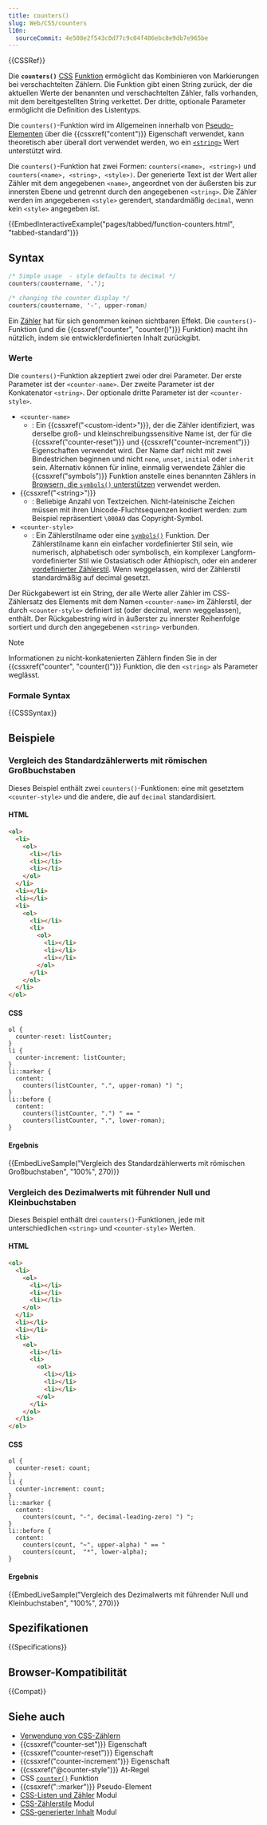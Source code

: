 ```yaml
---
title: counters()
slug: Web/CSS/counters
l10n:
  sourceCommit: 4e508e2f543c0d77c9c04f406ebc8e9db7e965be
---
```


{{CSSRef}}

Die **`counters()`** [CSS](/de/docs/Web/CSS) [Funktion](/de/docs/Web/CSS/CSS_Functions) ermöglicht das Kombinieren von Markierungen bei verschachtelten Zählern. Die Funktion gibt einen String zurück, der die aktuellen Werte der benannten und verschachtelten Zähler, falls vorhanden, mit dem bereitgestellten String verkettet. Der dritte, optionale Parameter ermöglicht die Definition des Listentyps.

Die `counters()`-Funktion wird im Allgemeinen innerhalb von [Pseudo-Elementen](/de/docs/Web/CSS/Pseudo-elements) über die {{cssxref("content")}} Eigenschaft verwendet, kann theoretisch aber überall dort verwendet werden, wo ein [`<string>`](/de/docs/Web/CSS/string) Wert unterstützt wird.

Die `counters()`-Funktion hat zwei Formen: `counters(<name>, <string>)` und `counters(<name>, <string>, <style>)`. Der generierte Text ist der Wert aller Zähler mit dem angegebenen `<name>`, angeordnet von der äußersten bis zur innersten Ebene und getrennt durch den angegebenen `<string>`. Die Zähler werden im angegebenen `<style>` gerendert, standardmäßig `decimal`, wenn kein `<style>` angegeben ist.

{{EmbedInteractiveExample("pages/tabbed/function-counters.html", "tabbed-standard")}}

## Syntax

```css
/* Simple usage  - style defaults to decimal */
counters(countername, '.');

/* changing the counter display */
counters(countername, '-', upper-roman)
```

Ein [Zähler](/de/docs/Web/CSS/CSS_counter_styles/Using_CSS_counters) hat für sich genommen keinen sichtbaren Effekt. Die `counters()`-Funktion (und die {{cssxref("counter", "counter()")}} Funktion) macht ihn nützlich, indem sie entwicklerdefinierten Inhalt zurückgibt.

### Werte

Die `counters()`-Funktion akzeptiert zwei oder drei Parameter. Der erste Parameter ist der `<counter-name>`. Der zweite Parameter ist der Konkatenator `<string>`. Der optionale dritte Parameter ist der `<counter-style>`.

- `<counter-name>`
  - : Ein {{cssxref("&lt;custom-ident&gt;")}}, der die Zähler identifiziert, was derselbe groß- und kleinschreibungssensitive Name ist, der für die {{cssxref("counter-reset")}} und {{cssxref("counter-increment")}} Eigenschaften verwendet wird. Der Name darf nicht mit zwei Bindestrichen beginnen und nicht `none`, `unset`, `initial` oder `inherit` sein. Alternativ können für inline, einmalig verwendete Zähler die {{cssxref("symbols")}} Funktion anstelle eines benannten Zählers in [Browsern, die `symbols()` unterstützen](/de/docs/Web/CSS/symbols#browser_compatibility) verwendet werden.
- {{cssxref("&lt;string&gt;")}}
  - : Beliebige Anzahl von Textzeichen. Nicht-lateinische Zeichen müssen mit ihren Unicode-Fluchtsequenzen kodiert werden: zum Beispiel repräsentiert `\000A9` das Copyright-Symbol.
- `<counter-style>`
  - : Ein Zählerstilname oder eine [`symbols()`](/de/docs/Web/CSS/symbols) Funktion. Der Zählerstilname kann ein einfacher vordefinierter Stil sein, wie numerisch, alphabetisch oder symbolisch, ein komplexer Langform-vordefinierter Stil wie Ostasiatisch oder Äthiopisch, oder ein anderer [vordefinierter Zählerstil](/de/docs/Web/CSS/CSS_counter_styles). Wenn weggelassen, wird der Zählerstil standardmäßig auf decimal gesetzt.

Der Rückgabewert ist ein String, der alle Werte aller Zähler im CSS-Zählersatz des Elements mit dem Namen `<counter-name>` im Zählerstil, der durch `<counter-style>` definiert ist (oder decimal, wenn weggelassen), enthält. Der Rückgabestring wird in äußerster zu innerster Reihenfolge sortiert und durch den angegebenen `<string>` verbunden.

> [!NOTE]
> Informationen zu nicht-konkatenierten Zählern finden Sie in der {{cssxref("counter", "counter()")}} Funktion, die den `<string>` als Parameter weglässt.

### Formale Syntax

{{CSSSyntax}}

## Beispiele

### Vergleich des Standardzählerwerts mit römischen Großbuchstaben

Dieses Beispiel enthält zwei `counters()`-Funktionen: eine mit gesetztem `<counter-style>` und die andere, die auf `decimal` standardisiert.

#### HTML

```html
<ol>
  <li>
    <ol>
      <li></li>
      <li></li>
      <li></li>
    </ol>
  </li>
  <li></li>
  <li></li>
  <li>
    <ol>
      <li></li>
      <li>
        <ol>
          <li></li>
          <li></li>
          <li></li>
        </ol>
      </li>
    </ol>
  </li>
</ol>
```

#### CSS

```css-nolint
ol {
  counter-reset: listCounter;
}
li {
  counter-increment: listCounter;
}
li::marker {
  content:
    counters(listCounter, ".", upper-roman) ") ";
}
li::before {
  content:
    counters(listCounter, ".") " == "
    counters(listCounter, ".", lower-roman);
}
```

#### Ergebnis

{{EmbedLiveSample("Vergleich des Standardzählerwerts mit römischen Großbuchstaben", "100%", 270)}}

### Vergleich des Dezimalwerts mit führender Null und Kleinbuchstaben

Dieses Beispiel enthält drei `counters()`-Funktionen, jede mit unterschiedlichen `<string>` und `<counter-style>` Werten.

#### HTML

```html
<ol>
  <li>
    <ol>
      <li></li>
      <li></li>
      <li></li>
    </ol>
  </li>
  <li></li>
  <li></li>
  <li>
    <ol>
      <li></li>
      <li>
        <ol>
          <li></li>
          <li></li>
          <li></li>
        </ol>
      </li>
    </ol>
  </li>
</ol>
```

#### CSS

```css-nolint
ol {
  counter-reset: count;
}
li {
  counter-increment: count;
}
li::marker {
  content:
    counters(count, "-", decimal-leading-zero) ") ";
}
li::before {
  content:
    counters(count, "~", upper-alpha) " == "
    counters(count,  "*", lower-alpha);
}
```

#### Ergebnis

{{EmbedLiveSample("Vergleich des Dezimalwerts mit führender Null und Kleinbuchstaben", "100%", 270)}}

## Spezifikationen

{{Specifications}}

## Browser-Kompatibilität

{{Compat}}

## Siehe auch

- [Verwendung von CSS-Zählern](/de/docs/Web/CSS/CSS_counter_styles/Using_CSS_counters)
- {{cssxref("counter-set")}} Eigenschaft
- {{cssxref("counter-reset")}} Eigenschaft
- {{cssxref("counter-increment")}} Eigenschaft
- {{cssxref("@counter-style")}} At-Regel
- CSS [`counter()`](/de/docs/Web/CSS/counter) Funktion
- {{cssxref("::marker")}} Pseudo-Element
- [CSS-Listen und Zähler](/de/docs/Web/CSS/CSS_lists) Modul
- [CSS-Zählerstile](/de/docs/Web/CSS/CSS_counter_styles) Modul
- [CSS-generierter Inhalt](/de/docs/Web/CSS/CSS_generated_content) Modul
